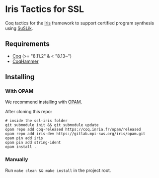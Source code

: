 # Iris Tactics for SSL

Coq tactics for the [Iris](https://gitlab.mpi-sws.org/iris/iris) framework to support certified program synthesis using [SuSLik](https://github.com/TyGuS/suslik).

## Requirements

* [Coq](https://coq.inria.fr/download) (>= "8.11.2" & < "8.13~")
* [CoqHammer](https://coqhammer.github.io)

## Installing

### With OPAM

We recommend installing with [OPAM](https://opam.ocaml.org/doc/Install.html).

After cloning this repo:

```
# inside the ssl-iris folder
git submodule init && git submodule update
opam repo add coq-released https://coq.inria.fr/opam/released
opam repo add iris-dev https://gitlab.mpi-sws.org/iris/opam.git
opam pin add iris
opam pin add string-ident
opam install .
```

### Manually

Run `make clean && make install` in the project root.

